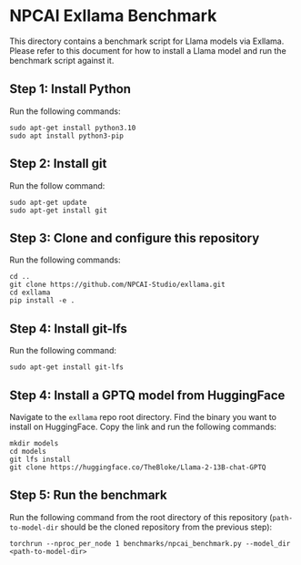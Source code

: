 # NPCAI Exllama Benchmark

This directory contains a benchmark script for Llama models via Exllama. Please refer to this document for how to install a Llama model and run the benchmark script against it.

## Step 1: Install Python

Run the following commands:

```
sudo apt-get install python3.10
sudo apt install python3-pip
```

## Step 2: Install git

Run the follow command:

```
sudo apt-get update
sudo apt-get install git
```

## Step 3: Clone and configure this repository

Run the following commands:

```
cd ..
git clone https://github.com/NPCAI-Studio/exllama.git
cd exllama
pip install -e .
```

## Step 4: Install git-lfs

Run the following command:

```
sudo apt-get install git-lfs
```

## Step 4: Install a GPTQ model from HuggingFace

Navigate to the `exllama` repo root directory. Find the binary you want to install on HuggingFace. Copy the link and run the following commands:

```
mkdir models
cd models
git lfs install
git clone https://huggingface.co/TheBloke/Llama-2-13B-chat-GPTQ
```

## Step 5: Run the benchmark

Run the following command from the root directory of this repository (`path-to-model-dir` should be the cloned repository from the previous step):

```
torchrun --nproc_per_node 1 benchmarks/npcai_benchmark.py --model_dir <path-to-model-dir>
```
